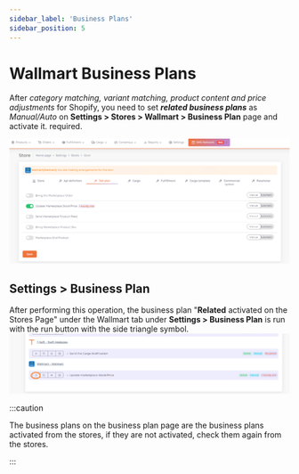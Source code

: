 ```yaml
---
sidebar_label: 'Business Plans'
sidebar_position: 5
---
```



# Wallmart Business Plans

After *category matching, variant matching, product content and price adjustments* for Shopify, you need to set ***related business plans*** as *Manual/Auto* on **Settings > Stores > Wallmart > Business Plan** page and activate it. required.

![WallmartJobplan](../wallmart/img/WallmartJobPlan.png)

## Settings > Business Plan

After performing this operation, the business plan "**Related** activated on the Stores Page" under the Wallmart tab under **Settings > Business Plan** is run with the run button with the side triangle symbol.
![Wallmartjobplan](../wallmart/img/WallmartJobPlan2.png)


:::caution

The business plans on the business plan page are the business plans activated from the stores, if they are not activated, check them again from the stores.

:::